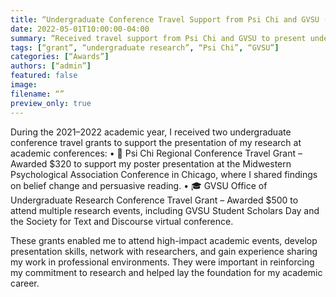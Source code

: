 ```yaml
---
title: “Undergraduate Conference Travel Support from Psi Chi and GVSU (2021–2022)”
date: 2022-05-01T10:00:00-04:00
summary: “Received travel support from Psi Chi and GVSU to present undergraduate research at regional and national conferences.”
tags: [“grant”, “undergraduate research”, “Psi Chi”, “GVSU”]
categories: [“Awards”]
authors: [“admin”]
featured: false
image:
filename: “”
preview_only: true
---
```


During the 2021–2022 academic year, I received two undergraduate conference travel grants to support the presentation of my research at academic conferences:
	•	🧠 Psi Chi Regional Conference Travel Grant – Awarded $320 to support my poster presentation at the Midwestern Psychological Association Conference in Chicago, where I shared findings on belief change and persuasive reading.
	•	🎓 GVSU Office of Undergraduate Research Conference Travel Grant – Awarded $500 to attend multiple research events, including GVSU Student Scholars Day and the Society for Text and Discourse virtual conference.

These grants enabled me to attend high-impact academic events, develop presentation skills, network with researchers, and gain experience sharing my work in professional environments. They were important in reinforcing my commitment to research and helped lay the foundation for my academic career.